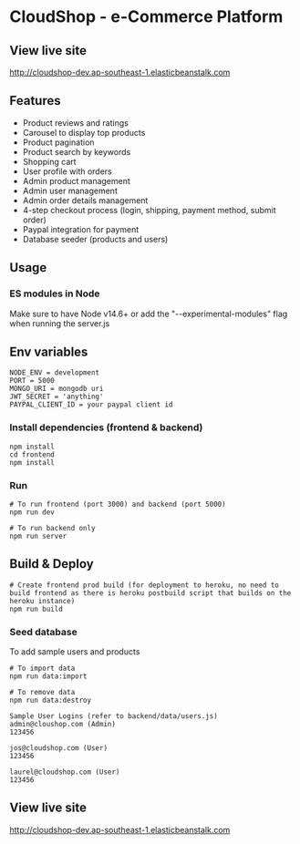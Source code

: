 # CloudShop - e-Commerce Platform

## View live site
http://cloudshop-dev.ap-southeast-1.elasticbeanstalk.com


## Features

- Product reviews and ratings
- Carousel to display top products
- Product pagination
- Product search by keywords
- Shopping cart
- User profile with orders
- Admin product management
- Admin user management
- Admin order details management
- 4-step checkout process (login, shipping, payment method, submit order)
- Paypal integration for payment
- Database seeder (products and users)

## Usage

### ES modules in Node

Make sure to have Node v14.6+ or add the "--experimental-modules" flag when running the server.js

## Env variables

```
NODE_ENV = development
PORT = 5000
MONGO_URI = mongodb uri
JWT_SECRET = 'anything'
PAYPAL_CLIENT_ID = your paypal client id
```

### Install dependencies (frontend & backend)

```
npm install
cd frontend
npm install
```

### Run

```
# To run frontend (port 3000) and backend (port 5000)
npm run dev

# To run backend only
npm run server
```

## Build & Deploy

```
# Create frontend prod build (for deployment to heroku, no need to build frontend as there is heroku postbuild script that builds on the heroku instance)
npm run build
```

### Seed database

To add sample users and products

```
# To import data
npm run data:import

# To remove data
npm run data:destroy
```

```
Sample User Logins (refer to backend/data/users.js)
admin@cloushop.com (Admin)
123456

jos@cloudshop.com (User)
123456

laurel@cloudshop.com (User)
123456
```

## View live site
http://cloudshop-dev.ap-southeast-1.elasticbeanstalk.com
